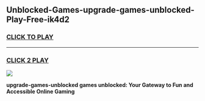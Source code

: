 
## Unblocked-Games-upgrade-games-unblocked-Play-Free-ik4d2
<h3>
<a href="https://premium76.site?title=upgrade-games-unblocked&ref=19M">CLICK TO PLAY</a></h3>
<hr>

<h3>
<a href="https://premium76.site?title=upgrade-games-unblocked&ref=19M">CLICK 2 PLAY</a>
  
</h3>

<a href="https://premium76.site?title=upgrade-games-unblocked&ref=19M"><img src="https://clearcache.store/games.png"></a>


**upgrade-games-unblocked games unblocked: Your Gateway to Fun and Accessible Online Gaming**
